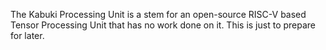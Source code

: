 The Kabuki Processing Unit is a stem for an open-source RISC-V based Tensor Processing Unit that has no work done on it. This is just to prepare for later.